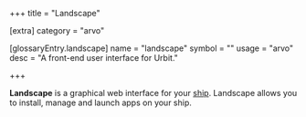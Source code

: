 +++
title = "Landscape"

[extra]
category = "arvo"

[glossaryEntry.landscape]
name = "landscape"
symbol = ""
usage = "arvo"
desc = "A front-end user interface for Urbit."

+++

**Landscape** is a graphical web interface for your
[ship](/reference/glossary/ship). Landscape allows you to install, manage and
launch apps on your ship. 
